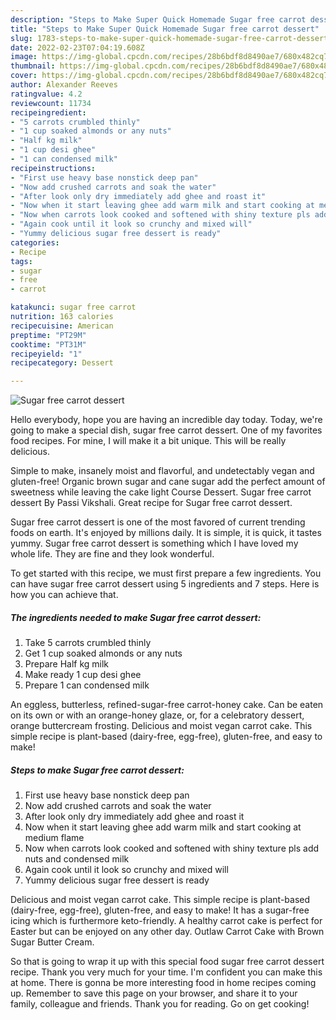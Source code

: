 ```yaml
---
description: "Steps to Make Super Quick Homemade Sugar free carrot dessert"
title: "Steps to Make Super Quick Homemade Sugar free carrot dessert"
slug: 1783-steps-to-make-super-quick-homemade-sugar-free-carrot-dessert
date: 2022-02-23T07:04:19.608Z
image: https://img-global.cpcdn.com/recipes/28b6bdf8d8490ae7/680x482cq70/sugar-free-carrot-dessert-recipe-main-photo.jpg
thumbnail: https://img-global.cpcdn.com/recipes/28b6bdf8d8490ae7/680x482cq70/sugar-free-carrot-dessert-recipe-main-photo.jpg
cover: https://img-global.cpcdn.com/recipes/28b6bdf8d8490ae7/680x482cq70/sugar-free-carrot-dessert-recipe-main-photo.jpg
author: Alexander Reeves
ratingvalue: 4.2
reviewcount: 11734
recipeingredient:
- "5 carrots crumbled thinly"
- "1 cup soaked almonds or any nuts"
- "Half kg milk"
- "1 cup desi ghee"
- "1 can condensed milk"
recipeinstructions:
- "First use heavy base nonstick deep pan"
- "Now add crushed carrots and soak the water"
- "After look only dry immediately add ghee and roast it"
- "Now when it start leaving ghee add warm milk and start cooking at medium flame"
- "Now when carrots look cooked and softened with shiny texture pls add nuts and condensed milk"
- "Again cook until it look so crunchy and mixed will"
- "Yummy delicious sugar free dessert is ready"
categories:
- Recipe
tags:
- sugar
- free
- carrot

katakunci: sugar free carrot 
nutrition: 163 calories
recipecuisine: American
preptime: "PT29M"
cooktime: "PT31M"
recipeyield: "1"
recipecategory: Dessert

---
```



![Sugar free carrot dessert](https://img-global.cpcdn.com/recipes/28b6bdf8d8490ae7/680x482cq70/sugar-free-carrot-dessert-recipe-main-photo.jpg)

Hello everybody, hope you are having an incredible day today. Today, we're going to make a special dish, sugar free carrot dessert. One of my favorites food recipes. For mine, I will make it a bit unique. This will be really delicious.

Simple to make, insanely moist and flavorful, and undetectably vegan and gluten-free! Organic brown sugar and cane sugar add the perfect amount of sweetness while leaving the cake light Course Dessert. Sugar free carrot dessert By Passi Vikshali. Great recipe for Sugar free carrot dessert.

Sugar free carrot dessert is one of the most favored of current trending foods on earth. It's enjoyed by millions daily. It is simple, it is quick, it tastes yummy. Sugar free carrot dessert is something which I have loved my whole life. They are fine and they look wonderful.


To get started with this recipe, we must first prepare a few ingredients. You can have sugar free carrot dessert using 5 ingredients and 7 steps. Here is how you can achieve that.

<!--inarticleads1-->

##### The ingredients needed to make Sugar free carrot dessert:

1. Take 5 carrots crumbled thinly
1. Get 1 cup soaked almonds or any nuts
1. Prepare Half kg milk
1. Make ready 1 cup desi ghee
1. Prepare 1 can condensed milk


An eggless, butterless, refined-sugar-free carrot-honey cake. Can be eaten on its own or with an orange-honey glaze, or, for a celebratory dessert, orange buttercream frosting. Delicious and moist vegan carrot cake. This simple recipe is plant-based (dairy-free, egg-free), gluten-free, and easy to make! 

<!--inarticleads2-->

##### Steps to make Sugar free carrot dessert:

1. First use heavy base nonstick deep pan
1. Now add crushed carrots and soak the water
1. After look only dry immediately add ghee and roast it
1. Now when it start leaving ghee add warm milk and start cooking at medium flame
1. Now when carrots look cooked and softened with shiny texture pls add nuts and condensed milk
1. Again cook until it look so crunchy and mixed will
1. Yummy delicious sugar free dessert is ready


Delicious and moist vegan carrot cake. This simple recipe is plant-based (dairy-free, egg-free), gluten-free, and easy to make! It has a sugar-free icing which is furthermore keto-friendly. A healthy carrot cake is perfect for Easter but can be enjoyed on any other day. Outlaw Carrot Cake with Brown Sugar Butter Cream. 

So that is going to wrap it up with this special food sugar free carrot dessert recipe. Thank you very much for your time. I'm confident you can make this at home. There is gonna be more interesting food in home recipes coming up. Remember to save this page on your browser, and share it to your family, colleague and friends. Thank you for reading. Go on get cooking!
